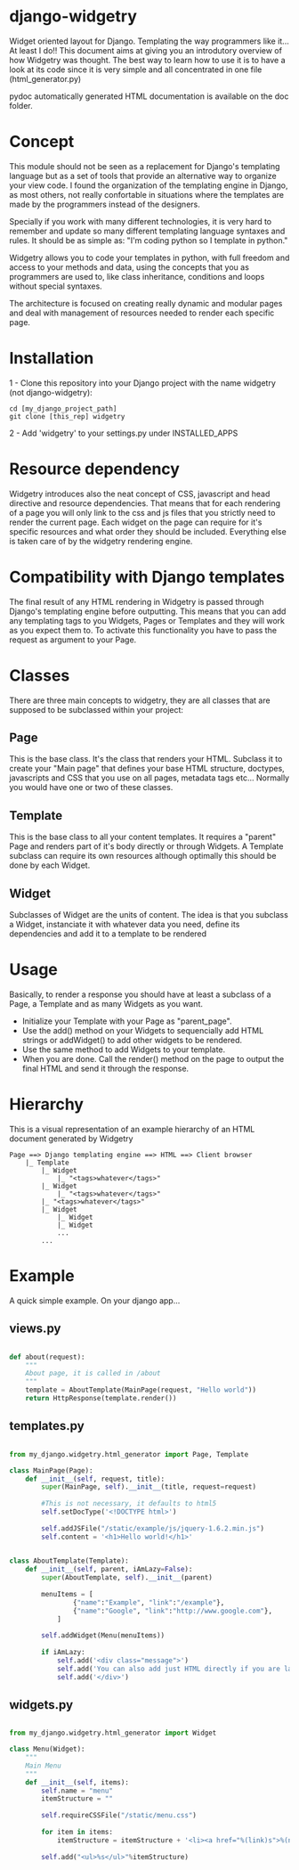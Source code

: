 django-widgetry
===============
Widget oriented layout for Django. Templating the way programmers like it... At least I do!!
This document aims at giving you an introdutory overview of how Widgetry was thought. The best way to learn how to use
it is to have a look at its code since it is very simple and all concentrated in one file (html_generator.py)

pydoc automatically generated HTML documentation is available on the doc folder.

Concept
=======
This module should not be seen as a replacement for Django's templating language
but as a set of tools that provide an alternative way to organize your view code.
I found the organization of the templating engine in Django, as most others,
not really confortable in situations where the templates are made by the programmers
instead of the designers.

Specially if you work with many different technologies, it is very hard to remember and update so many
different templating language syntaxes and rules. It should be as simple as: "I'm coding python so I template in python."

Widgetry allows you to code your templates in python, with full freedom and access to your methods and data,
using the concepts that you as programmers are used to, like class inheritance, conditions and loops
without special syntaxes.

The architecture is focused on creating really dynamic and modular pages and deal with management of resources needed to render
each specific page.

Installation
============

1 - Clone this repository into your Django project with the name widgetry (not django-widgetry):
```
cd [my_django_project_path]
git clone [this_rep] widgetry
```

2 - Add 'widgetry' to your settings.py under INSTALLED_APPS 

Resource dependency
===================
Widgetry introduces also the neat concept of CSS, javascript and head directive and resource dependencies. That means that
for each rendering of a page you will only link to the css and js files that you strictly need to render the current page.
Each widget on the page can require for it's specific resources and what order they should be included. Everything else
is taken care of by the widgetry rendering engine.

Compatibility with Django templates
===================================
The final result of any HTML rendering in Widgetry is passed through Django's templating engine before outputting. This
means that you can add any templating tags to you Widgets, Pages or Templates and they will work as you expect them to.
To activate this functionality you have to pass the request as argument to your Page.

Classes
=======
There are three main concepts to widgetry, they are all classes that are supposed to be subclassed within your project:

Page
----
This is the base class. It's the class that renders your HTML. Subclass it to create your "Main page" that defines
your base HTML structure, doctypes, javascripts and CSS that you use on all pages, metadata tags etc...
Normally you would have one or two of these classes.

Template
--------
This is the base class to all your content templates. It requires a "parent" Page and renders part of it's body directly or
through Widgets.
A Template subclass can require its own resources although optimally this should be done by each Widget.

Widget
------
Subclasses of Widget are the units of content. The idea is that you subclass a Widget, instanciate it with whatever data you need,
define its dependencies and add it to a template to be rendered

Usage
=====
Basically, to render a response you should have at least a subclass of a Page, a Template and as many Widgets as you want.
- Initialize your Template with your Page as "parent_page".
- Use the add() method on your Widgets to sequencially add HTML strings or addWidget() to add other widgets to be rendered.
- Use the same method to add Widgets to your template.
- When you are done. Call the render() method on the page to output the final HTML and send it through the response. 

Hierarchy
=========
This is a visual representation of an example hierarchy of an HTML document generated by Widgetry

```
Page ==> Django templating engine ==> HTML ==> Client browser
    |_ Template
        |_ Widget
            |_ "<tags>whatever</tags>"
        |_ Widget
            |_ "<tags>whatever</tags>"
        |_ "<tags>whatever</tags>"
        |_ Widget
            |_ Widget
            |_ Widget
            ...
        ...
```

Example
=======
A quick simple example. On your django app...

views.py
--------
```python

def about(request):
    """
    About page, it is called in /about
    """
    template = AboutTemplate(MainPage(request, "Hello world"))
    return HttpResponse(template.render())

```

templates.py
------------
```python

from my_django.widgetry.html_generator import Page, Template

class MainPage(Page):
    def __init__(self, request, title):
        super(MainPage, self).__init__(title, request=request)
        
        #This is not necessary, it defaults to html5
        self.setDocType('<!DOCTYPE html>')
        
        self.addJSFile("/static/example/js/jquery-1.6.2.min.js")
        self.content = '<h1>Hello world!</h1>'
        

class AboutTemplate(Template):
    def __init__(self, parent, iAmLazy=False):
        super(AboutTemplate, self).__init__(parent)
        
        menuItems = [
	            {"name":"Example", "link":"/example"},
	            {"name":"Google", "link":"http://www.google.com"},
	        ]
        
        self.addWidget(Menu(menuItems))
        
        if iAmLazy:
            self.add('<div class="message">')  
            self.add('You can also add just HTML directly if you are lazy.')
            self.add('</div>')
```

widgets.py
----------
```python

from my_django.widgetry.html_generator import Widget

class Menu(Widget):
    """
    Main Menu
    """
    def __init__(self, items):
        self.name = "menu"
        itemStructure = ""
        
        self.requireCSSFile("/static/menu.css")
        
        for item in items:
            itemStructure = itemStructure + '<li><a href="%(link)s">%(name)s</a></li>'%item
        
        self.add("<ul>%s</ul>"%itemStructure)
        
```






